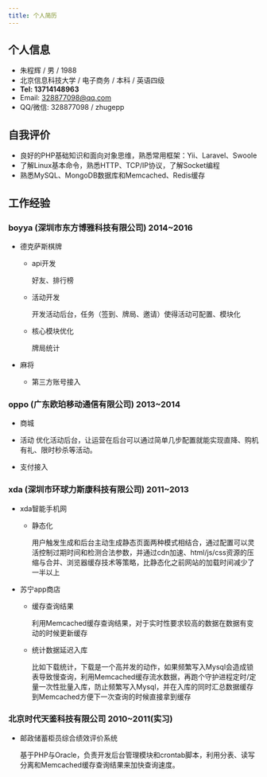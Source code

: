 ```yaml
---
title: 个人简历
---
```


## 个人信息

- 朱程辉 / 男 / 1988
- 北京信息科技大学 / 电子商务 / 本科 / 英语四级
- **Tel: 13714148963**
- Email: 328877098@qq.com
- QQ/微信: 328877098 / zhugepp

## 自我评价

- 良好的PHP基础知识和面向对象思维，熟悉常用框架：Yii、Laravel、Swoole
- 了解Linux基本命令，熟悉HTTP、TCP/IP协议，了解Socket编程
- 熟悉MySQL、MongoDB数据库和Memcached、Redis缓存


## 工作经验

### boyya (深圳市东方博雅科技有限公司) 2014~2016

- 德克萨斯棋牌

	- api开发

		好友、排行榜

	- 活动开发

		开发活动后台，任务（签到、牌局、邀请）使得活动可配置、模块化

	- 核心模块优化

		牌局统计

- 麻将

	- 第三方账号接入

### oppo (广东欧珀移动通信有限公司) 2013~2014

- 商城

- 活动
	优化活动后台，让运营在后台可以通过简单几步配置就能实现直降、购机有礼、限时秒杀等活动。

- 支付接入

### xda (深圳市环球力斯康科技有限公司) 2011~2013

- xda智能手机网

	- 静态化

		用户触发生成和后台主动生成静态页面两种模式相结合，通过配置可以灵活控制过期时间和检测合法参数，并通过cdn加速、html/js/css资源的压缩与合并、浏览器缓存技术等策略，比静态化之前网站的加载时间减少了一半以上


- 苏宁app商店

	- 缓存查询结果

		利用Memcached缓存查询结果，对于实时性要求较高的数据在数据有变动的时候更新缓存

	- 统计数据延迟入库

		比如下载统计，下载是一个高并发的动作，如果频繁写入Mysql会造成锁表导致慢查询，利用Memcached缓存流水数据，再跑个守护进程定时/定量一次性批量入库，防止频繁写入Mysql，并在入库的同时汇总数据缓存到Memcached方便下一次查询的时候直接拿到缓存

### 北京时代天鉴科技有限公司 2010~2011(实习)

- 邮政储蓄柜员综合绩效评价系统

	基于PHP与Oracle，负责开发后台管理模块和crontab脚本，利用分表、读写分离和Memcached缓存查询结果来加快查询速度。

